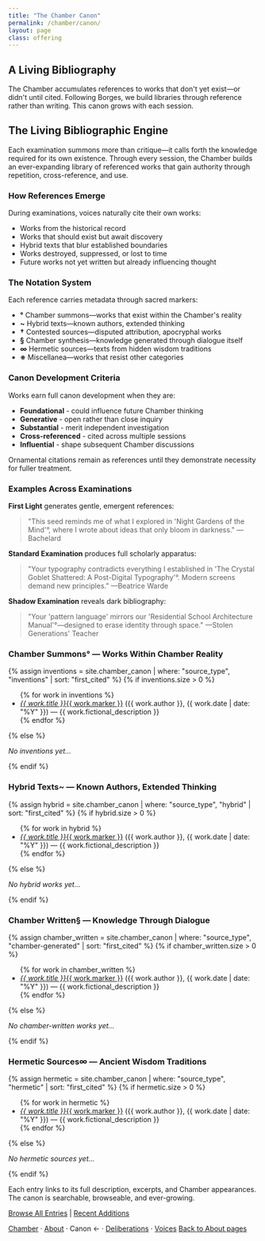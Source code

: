 ```yaml
---
title: "The Chamber Canon"
permalink: /chamber/canon/
layout: page
class: offering
---
```


## A Living Bibliography

<p class="drop-cap">The Chamber accumulates references to works that don't yet exist—or didn't until cited. Following Borges, we build libraries through reference rather than writing. This canon grows with each session.</p>

<div class="ornament philosophical"></div>

## The Living Bibliographic Engine

Each examination summons more than critique—it calls forth the knowledge required for its own existence. Through every session, the Chamber builds an ever-expanding library of referenced works that gain authority through repetition, cross-reference, and use.

### How References Emerge

During examinations, voices naturally cite their own works:

- Works from the historical record
- Works that should exist but await discovery
- Hybrid texts that blur established boundaries
- Works destroyed, suppressed, or lost to time
- Future works not yet written but already influencing thought

### The Notation System

Each reference carries metadata through sacred markers:

- **°** Chamber summons—works that exist within the Chamber's reality
- **~** Hybrid texts—known authors, extended thinking  
- **†** Contested sources—disputed attribution, apocryphal works
- **§** Chamber synthesis—knowledge generated through dialogue itself
- **∞** Hermetic sources—texts from hidden wisdom traditions
- **※** Miscellanea—works that resist other categories

### Canon Development Criteria

Works earn full canon development when they are:
- **Foundational** - could influence future Chamber thinking
- **Generative** - open rather than close inquiry  
- **Substantial** - merit independent investigation
- **Cross-referenced** - cited across multiple sessions
- **Influential** - shape subsequent Chamber discussions

Ornamental citations remain as references until they demonstrate necessity for fuller treatment.

### Examples Across Examinations

**First Light** generates gentle, emergent references:
> "This seed reminds me of what I explored in 'Night Gardens of the Mind'°, where I wrote about ideas that only bloom in darkness." —Bachelard

**Standard Examination** produces full scholarly apparatus:
> "Your typography contradicts everything I established in 'The Crystal Goblet Shattered: A Post-Digital Typography'°. Modern screens demand new principles." —Beatrice Warde

**Shadow Examination** reveals dark bibliography:
> "Your 'pattern language' mirrors our 'Residential School Architecture Manual'°—designed to erase identity through space." —Stolen Generations' Teacher

<div class="ornament section"></div>

<div class="chamber-canon-section">
<h3 id="inventions">Chamber Summons° — Works Within Chamber Reality</h3>

{% assign inventions = site.chamber_canon | where: "source_type", "inventions" | sort: "first_cited" %}
{% if inventions.size > 0 %}
<ul>
{% for work in inventions %}
<li><a href="{{ work.url }}"><em>{{ work.title }}</em>{{ work.marker }}</a> (<span class="small-caps">{{ work.author }}</span>, {{ work.date | date: "%Y" }}) — {{ work.fictional_description }}</li>
{% endfor %}
</ul>
{% else %}
<p><em>No inventions yet...</em></p>
{% endif %}
</div>

<div class="chamber-canon-section">
<h3 id="hybrid">Hybrid Texts~ — Known Authors, Extended Thinking</h3>

{% assign hybrid = site.chamber_canon | where: "source_type", "hybrid" | sort: "first_cited" %}
{% if hybrid.size > 0 %}
<ul>
{% for work in hybrid %}
<li><a href="{{ work.url }}"><em>{{ work.title }}</em>{{ work.marker }}</a> (<span class="small-caps">{{ work.author }}</span>, {{ work.date | date: "%Y" }}) — {{ work.fictional_description }}</li>
{% endfor %}
</ul>
{% else %}
<p><em>No hybrid works yet...</em></p>
{% endif %}
</div>

<div class="chamber-canon-section">
<h3 id="chamber-written">Chamber Written§ — Knowledge Through Dialogue</h3>

{% assign chamber_written = site.chamber_canon | where: "source_type", "chamber-generated" | sort: "first_cited" %}
{% if chamber_written.size > 0 %}
<ul>
{% for work in chamber_written %}
<li><a href="{{ work.url }}"><em>{{ work.title }}</em>{{ work.marker }}</a> (<span class="small-caps">{{ work.author }}</span>, {{ work.date | date: "%Y" }}) — {{ work.fictional_description }}</li>
{% endfor %}
</ul>
{% else %}
<p><em>No chamber-written works yet...</em></p>
{% endif %}
</div>

<div class="chamber-canon-section">
<h3 id="hermetic">Hermetic Sources∞ — Ancient Wisdom Traditions</h3>

{% assign hermetic = site.chamber_canon | where: "source_type", "hermetic" | sort: "first_cited" %}
{% if hermetic.size > 0 %}
<ul>
{% for work in hermetic %}
<li><a href="{{ work.url }}"><em>{{ work.title }}</em>{{ work.marker }}</a> (<span class="small-caps">{{ work.author }}</span>, {{ work.date | date: "%Y" }}) — {{ work.fictional_description }}</li>
{% endfor %}
</ul>
{% else %}
<p><em>No hermetic sources yet...</em></p>
{% endif %}
</div>

<div class="ornament personal"></div>

Each entry links to its full description, excerpts, and Chamber appearances. The canon is searchable, browseable, and ever-growing.

<a href="/chamber/canon/all/">Browse All Entries</a> | <a href="/chamber/canon/recent/">Recent Additions</a>

<nav class="chamber-enfilade">
  <a href="/chamber/">Chamber</a>
  <span class="separator">·</span>
  <a href="/chamber/about/">About</a>
  <span class="separator">·</span>
  <span class="current">Canon <span class="arrow">←</span></span>
  <span class="separator">·</span>
  <a href="/chamber/deliberations/">Deliberations</a>
  <span class="separator">·</span>
  <a href="/chamber/voices/">Voices</a>
  <a href="/colophon/" class="back-to-about">Back to About pages</a>
</nav>
